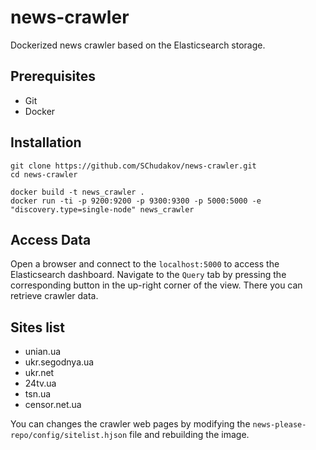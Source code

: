 # news-crawler
Dockerized news crawler based on the Elasticsearch storage.


## Prerequisites
 
 
 - Git
 - Docker


## Installation

```
git clone https://github.com/SChudakov/news-crawler.git
cd news-crawler

docker build -t news_crawler .
docker run -ti -p 9200:9200 -p 9300:9300 -p 5000:5000 -e "discovery.type=single-node" news_crawler
```

## Access Data

Open a browser and connect to the `localhost:5000` to access the Elasticsearch dashboard. 
Navigate to the `Query` tab by pressing the corresponding button in the up-right corner of the view.
There you can retrieve crawler data.

## Sites list

- unian.ua
- ukr.segodnya.ua
- ukr.net
- 24tv.ua
- tsn.ua
- censor.net.ua

You can changes the crawler web pages by modifying the `news-please-repo/config/sitelist.hjson` file
and rebuilding the image.
